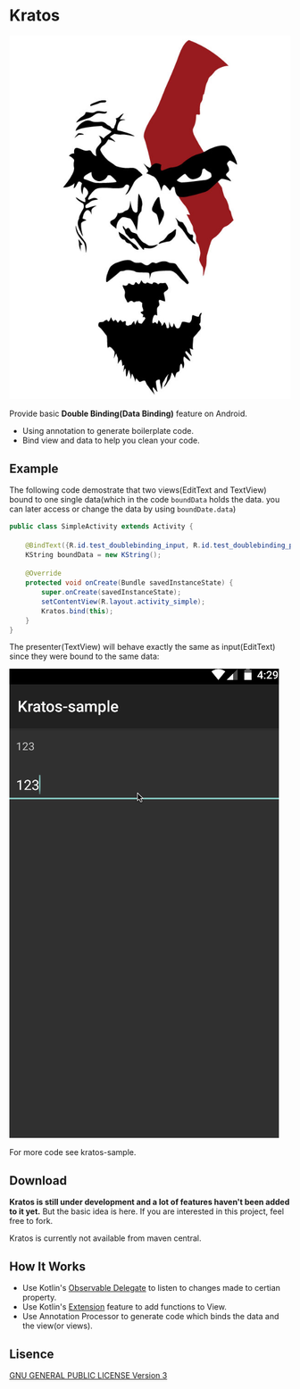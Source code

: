 Kratos
=============

![Logo](images/logo.jpg)

Provide basic __Double Binding(Data Binding)__ feature on Android.

* Using annotation to generate boilerplate code.
* Bind view and data to help you clean your code.


 Example
----------------
The following code demostrate that two views(EditText and TextView) bound to one single data(which in the code `boundData` holds the data. you can later access or change the data by using `boundDate.data`)

```java
public class SimpleActivity extends Activity {

    @BindText({R.id.test_doublebinding_input, R.id.test_doublebinding_presenter})
    KString boundData = new KString();

    @Override
    protected void onCreate(Bundle savedInstanceState) {
        super.onCreate(savedInstanceState);
        setContentView(R.layout.activity_simple);
        Kratos.bind(this);
    }
}
```
The presenter(TextView) will behave exactly the same as input(EditText) since they were bound to the same data:

![Example](images/example.gif)

For more code see kratos-sample.


Download
-----------------
__Kratos is still under development and a lot of features haven't been added to it yet.__ But the basic idea is here. If you are interested in this project, feel free to fork.

Kratos is currently not available from maven central. 

How It Works
----------------
* Use Kotlin's [Observable Delegate][1] to listen to changes made to certian property.
* Use Kotlin's [Extension][2] feature to add functions to View.
* Use Annotation Processor to generate code which binds the data and the view(or views).


Lisence
----------------
[GNU GENERAL PUBLIC LICENSE Version 3][3]

[1]: https://kotlinlang.org/docs/reference/delegated-properties.html#observable
[2]: https://kotlinlang.org/docs/reference/extensions.html
[3]: http://www.gnu.org/licenses/gpl-3.0.en.html